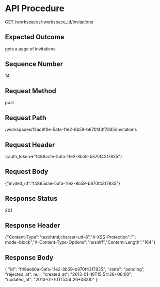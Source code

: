 # API Procedure
GET /workspaces/:workspace_id/invitations
## Expected Outcome
gets a page of invitations
## Sequence Number
14
## Request Method
post
## Request Path
/workspaces/f3ac9f0e-5afa-11e2-8b59-b870f43f7835/invitations
## Request Header
{:auth_token=>"f489ac1e-5afa-11e2-8b59-b870f43f7835"}
## Request Body
{"invited_id":"f4895dae-5afa-11e2-8b59-b870f43f7835"}

## Response Status
201
## Response Header
{"Content-Type":"text/html;charset=utf-8","X-XSS-Protection":"1; mode=block","X-Content-Type-Options":"nosniff","Content-Length":"164"}

## Response Body
{
  "id": "f48aeb6a-5afa-11e2-8b59-b870f43f7835",
  "state": "pending",
  "rejected_at": null,
  "created_at": "2013-01-10T15:54:26+08:00",
  "updated_at": "2013-01-10T15:54:26+08:00"
}
